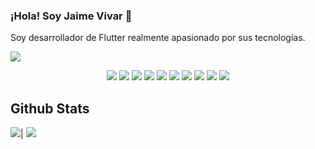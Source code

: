 ### ¡Hola! Soy Jaime Vivar 👋

Soy desarrollador de Flutter realmente apasionado por sus tecnologías.

<p>
  <img src="https://res.cloudinary.com/dybphzddq/image/upload/v1688164239/GIT/e4MKTR_zbpwva.png">
</p>

<p>
<div align="center">
  
  <img src ="https://img.shields.io/badge/Flutter-02569B?style=for-the-badge&logo=flutter&logoColor=white">
  <img src ="https://img.shields.io/badge/Dart-0175C2?style=for-the-badge&logo=dart&logoColor=white">
  <img src="https://img.shields.io/badge/Node.js-43853D?style=for-the-badge&logo=node.js&logoColor=white">
  <img src="https://img.shields.io/badge/Netlify-00C7B7?style=for-the-badge&logo=netlify&logoColor=white">
  <img src="https://img.shields.io/badge/MongoDB-4EA94B?style=for-the-badge&logo=mongodb&logoColor=white">
  <img src="https://img.shields.io/badge/Heroku-430098?style=for-the-badge&logo=heroku&logoColor=white">
  <img src="https://img.shields.io/badge/JavaScript-323330?style=for-the-badge&logo=javascript&logoColor=F7DF1E">
  <img src="https://img.shields.io/badge/MariaDB-003545?style=for-the-badge&logo=mariadb&logoColor=white">
  <img src="https://img.shields.io/badge/HTML5-E34F26?style=for-the-badge&logo=html5&logoColor=white">
  <img src="https://img.shields.io/badge/Linux-FCC624?style=for-the-badge&logo=linux&logoColor=black">

</div>
</p>

 
## Github Stats

<img src="https://github-readme-stats.vercel.app/api?username=jaime1523&&show_icons=true&count_private=true&theme=github_dark">|
<img src="https://github-readme-stats.vercel.app/api/top-langs/?username=jaime1523&layout=compact&theme=github_dark"/>

